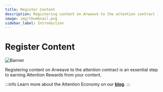 ```yaml
---
title: Register Content
description: Registering content on Arweave to the attention contract is an essential step to earning Attention Rewards from your content.
image: img/thumbnail.png
sidebar_label: Introduction
---
```


# Register Content

![Banner](/img/develop/koii-sdk/register-content.svg)

Registering content on Arweave to the attention contract is an essential step to earning Attention Rewards from your content.

:::info
Learn more about the Attention Economy on our [**blog**](https://blog.koii.network/What-Is-The-Attention_Economy/).
:::
